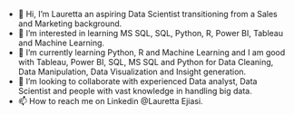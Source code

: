 - 👋 Hi, I’m Lauretta an aspiring Data Scientist transitioning from a Sales and Marketing background.
- 👀 I’m interested in learning MS SQL, SQL, Python, R, Power BI, Tableau and Machine Learning.
- 🌱 I’m currently learning Python, R and Machine Learning and I am good with Tableau, Power BI, SQL, MS SQL and Python for Data Cleaning, Data Manipulation, Data Visualization and Insight generation.
- 💞️ I’m looking to collaborate with experienced Data analyst, Data Scientist and people with vast knowledge in handling big data.
- 📫 How to reach me on Linkedin @Lauretta Ejiasi.

<!---
Lauretta-Ejiasi/Lauretta-Ejiasi is a ✨ special ✨ repository because its `README.md` (this file) appears on your GitHub profile.
You can click the Preview link to take a look at your changes.
--->
